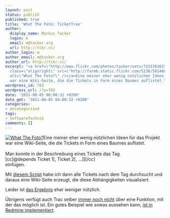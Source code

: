 ```yaml
---
layout: post
status: publish
published: true
title: 'What The Foto: TicketTree'
author:
  display_name: Markus Tacker
  login: m
  email: m@tacker.org
  url: http://tckr.cc/
author_login: m
author_email: m@tacker.org
author_url: http://tckr.cc/
excerpt: "<a href=\"http://www.flickr.com/photos/tacker/sets/72157626379556132/\"><img
  class=\"alignright\" src=\"http://farm6.static.flickr.com/5236/5814600568_a78deedb78_m.jpg\"
  alt=\"What The Foto?\" /></a>Eine meiner eher wenig nützlichen Ideen für das Projekt
  war eine Wiki-Seite, die die Tickets in Form eines Baumes auflistet.\r\n"
wordpress_id: 703
wordpress_url: /?p=703
date: '2011-08-05 06:00:32 +0200'
date_gmt: '2011-08-05 04:00:32 +0200'
categories:
- Uncategorized
tags:
- SoftwareTechnik
comments: []
---
```

<p><a href="http://www.flickr.com/photos/tacker/sets/72157626379556132/"><img class="alignright" src="http://farm6.static.flickr.com/5236/5814600568_a78deedb78_m.jpg" alt="What The Foto?" /></a>Eine meiner eher wenig nützlichen Ideen für das Projekt war eine Wiki-Seite, die die Tickets in Form eines Baumes auflistet.<br />
<a id="more"></a><a id="more-703"></a><br />
Man konnte in der Beschreibung eines Tickets das Tag<br />
[cc]@depends Ticket 1[, Ticket 2[, ...]][/cc]<br />
einfügen.</p>
<p>Mit <a href="/svn/WTF/tickettree/TicketTree.py">diesem Script</a> habe ich dann alle Tickets nach dem Tag durchsucht und daraus eine Wiki-Seite erzeugt, die diese Abhängigkeiten visualisiert.</p>
<p>Leider ist <a href="http://www.flickr.com/photos/tacker/5983778399/sizes/o/in/photostream/">das Ergebnis</a> eher weniger nützlich.</p>
<p>Übrigens verfügt auch Trac selber <a href="http://trac.edgewall.org/wiki/ticket/31">immer noch nicht</a> über eine Funktion, mit der das möglich ist. Ein gutes Beispiel wie sowas aussehen kann, <a href="http://www.redmine.org/projects/redmine/wiki/RedmineIssues#Related-issues">ist in Redmine implementiert</a>.</p>
